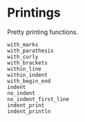 # Printings

Pretty printing functions.

```@docs
with_marks
with_parathesis
with_curly
with_brackets
within_line
within_indent
with_begin_end
indent
no_indent
no_indent_first_line
indent_print
indent_println
```
